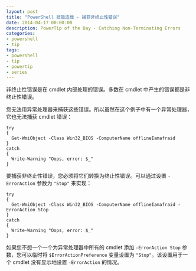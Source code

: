 ```yaml
---
layout: post
title: "PowerShell 技能连载 - 捕获非终止性错误"
date: 2014-04-17 00:00:00
description: PowerTip of the Day - Catching Non-Terminating Errors
categories:
- powershell
- tip
tags:
- powershell
- tip
- powertip
- series
---
```

非终止性错误是在 cmdlet 内部处理的错误。多数在 cmdlet 中产生的错误都是非终止性错误。

您无法用异常处理器来捕获这些错误。所以虽然在这个例子中有一个异常处理器，它也无法捕获 cmdlet 错误：

    try
    {
      Get-WmiObject -Class Win32_BIOS -ComputerName offlineIamafraid 
    }
    catch
    {
      Write-Warning "Oops, error: $_"
    } 
    

要捕获非终止性错误，您必须将它们转换为终止性错误。可以通过设置 `-ErrorAction` 参数为 `"Stop"` 来实现：

    try
    {
      Get-WmiObject -Class Win32_BIOS -ComputerName offlineIamafraid -ErrorAction Stop
    }
    catch
    {
      Write-Warning "Oops, error: $_"
    } 
    
如果您不想一个一个为异常处理器中所有的 cmdlet 添加 `-ErrorAction Stop` 参数，您可以临时将 `$ErrorActionPreference` 变量设置为 `"Stop"`。该设置用于一个 cmdlet 没有显示地设置 `-ErrorAction` 的情况。

<!--本文国际来源：[Catching Non-Terminating Errors](http://community.idera.com/powershell/powertips/b/tips/posts/catching-non-terminating-errors)-->
